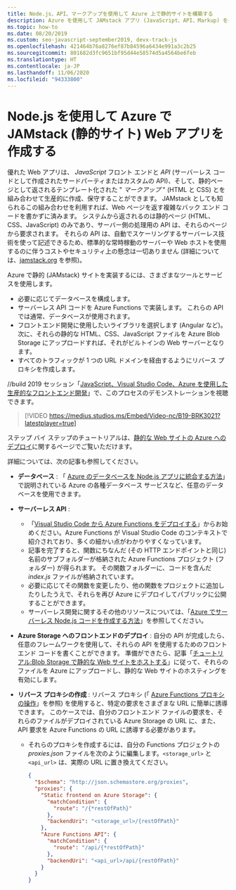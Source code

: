 ```yaml
---
title: Node.js、API、マークアップを使用して Azure 上で静的サイトを構築する
description: Azure を使用して JAMstack アプリ (JavaScript、API、Markup) を作成する方法
ms.topic: how-to
ms.date: 08/20/2019
ms.custom: seo-javascript-september2019, devx-track-js
ms.openlocfilehash: 421464b76a8276ef87b84596a6434e991a3c2b25
ms.sourcegitcommit: 801682d3fc9651bf95d44e58574d5a4564be6feb
ms.translationtype: HT
ms.contentlocale: ja-JP
ms.lasthandoff: 11/06/2020
ms.locfileid: "94333800"
---
```

# <a name="build-jamstack-static-site-web-apps-on-azure-with-nodejs"></a>Node.js を使用して Azure で JAMstack (静的サイト) Web アプリを作成する

優れた Web アプリは、 *JavaScript* フロント エンドと *API* (サーバーレス コードとして作成されたサードパーティまたはカスタムの API)、そして、静的ページとして返されるテンプレート化された " *マークアップ* " (HTML と CSS) とを組み合わせて生産的に作成、保守することができます。 JAMstack としても知られるこの組み合わせを利用すれば、Web ページを返す複雑なバック エンド コードを書かずに済みます。 システムから返されるのは静的ページ (HTML、CSS、JavaScript) のみであり、サーバー側の処理用の API は、それらのページから要求されます。 それらの API は、自動でスケーリングするサーバーレス技術を使って記述できるため、標準的な常時稼動のサーバーや Web ホストを使用するのに伴うコストやセキュリティ上の懸念は一切ありません  (詳細については、[jamstack.org](https://jamstack.org/) を参照)。

Azure で静的 (JAMstack) サイトを実装するには、さまざまなツールとサービスを使用します。

- 必要に応じてデータベースを構成します。
- サーバーレス API コードを Azure Functions で実装します。 これらの API では通常、データベースが使用されます。
- フロントエンド開発に使用したいライブラリを選択します (Angular など)。 次に、それらの静的な HTML、CSS、JavaScript ファイルを Azure Blob Storage にアップロードすれば、それがビルトインの Web サーバーとなります。
- すべてのトラフィックが 1 つの URL ドメインを経由するようにリバース プロキシを作成します。

//build 2019 セッション「[JavaScript、Visual Studio Code、Azure を使用した生産的なフロントエンド開発](https://azure.microsoft.com/resources/videos/build-2019-productive-front-end-development-with-javascript-visual-studio-code-and-azure/)」で、このプロセスのデモンストレーションを視聴できます。

> [!VIDEO https://medius.studios.ms/Embed/Video-nc/B19-BRK3021?latestplayer=true]

ステップ バイ ステップのチュートリアルは、[静的な Web サイトの Azure へのデプロイ](../tutorial-vscode-static-website-node-01.md)に関するページでご覧いただけます。

詳細については、次の記事も参照してください。

- **データベース** : 「 [Azure のデータベースを Node.js アプリに統合する方法](integrate-database.md)」で説明されている Azure の各種データベース サービスなど、任意のデータベースを使用できます。
  
- **サーバーレス API** :

  - 「[Visual Studio Code から Azure Functions をデプロイする](../tutorial/tutorial-vscode-serverless-node-install.md)」からお始めください。Azure Functions が Visual Studio Code のコンテキストで紹介されており、多くの細かい点がわかりやすくなっています。
  - 記事を完了すると、関数にちなんだ (その HTTP エンドポイントと同じ) 名前のサブフォルダーが格納された Azure Functions プロジェクト (フォルダー) が得られます。 その関数フォルダーに、コードを含んだ *index.js* ファイルが格納されています。
  - 必要に応じてその関数を変更したり、他の関数をプロジェクトに追加したりしたうえで、それらを再び Azure にデプロイしてパブリックに公開することができます。
  - サーバーレス開発に関するその他のリソースについては、「[Azure でサーバーレス Node.js コードを作成する方法](develop-serverless-apps.md)」を参照してください。

- **Azure Storage へのフロントエンドのデプロイ** : 自分の API が完成したら、任意のフレームワークを使用して、それらの API を使用するためのフロントエンド コードを書くことができます。 準備ができたら、記事「[チュートリアル:Blob Storage で静的な Web サイトをホストする](/azure/storage/blobs/storage-blob-static-website-host)」に従って、それらのファイルを Azure にアップロードし、静的な Web サイトのホスティングを有効にします。

- **リバース プロキシの作成** : リバース プロキシ (「 [Azure Functions プロキシの操作](/azure/azure-functions/functions-proxies)」を参照) を使用すると、特定の要求をさまざまな URL に簡単に誘導できます。 このケースでは、自分のフロントエンド ファイルの要求を、それらのファイルがデプロイされている Azure Storage の URL に、また、API 要求を Azure Functions の URL に誘導する必要があります。

  - それらのプロキシを作成するには、自分の Functions プロジェクトの *proxies.json* ファイルを次のように編集します。`<storage_url>` と `<api_url>` は、実際の URL に置き換えてください。
  
    ```json
    {
      "$schema": "http://json.schemastore.org/proxies",
      "proxies": {
        "Static frontend on Azure Storage": {
          "matchCondition": {
            "route": "/{*restOfPath}"
          },
          "backendUri": "<storage_url>/{restOfPath}"
        },
        "Azure Functions API": {
          "matchCondition": {
            "route": "/api/{*restOfPath}"
          },
          "backendUri": "<api_url>/api/{restOfPath}"
        }
      }
    }
    ```

